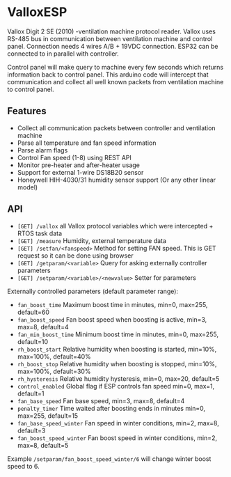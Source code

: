 # ValloxESP
Vallox Digit 2 SE (2010) -ventilation machine protocol reader. Vallox uses RS-485 bus in communication between ventilation machine and control panel. Connection needs 4 wires A/B + 19VDC connection. ESP32 can be connected to in parallel with controller. 

Control panel will make query to machine every few seconds which returns information back to control panel. This arduino code will intercept that communication and collect all well known packets from ventilation machine to control panel.

## Features
- Collect all communication packets between controller and ventilation machine
- Parse all temperature and fan speed information
- Parse alarm flags
- Control Fan speed (1-8) using REST API
- Monitor pre-heater and after-heater usage
- Support for external 1-wire DS18B20 sensor
- Honeywell HIH-4030/31 humidity sensor support (Or any other linear model)

## API
- `[GET] /vallox` all Vallox protocol variables which were intercepted + RTOS task data
- `[GET] /measure` Humidity, external temperature data
- `[GET] /setfan/<fanspeed>` Method for setting FAN speed. This is GET request so it can be done using browser
- `[GET] /getparam/<variable>` Query for asking externally controller parameters
- `[GET] /setparam/<variable>/<newvalue>` Setter for parameters

Externally controlled parameters (default parameter range):
- `fan_boost_time` Maximum boost time in minutes, min=0, max=255, default=60
- `fan_boost_speed` Fan boost speed when boosting is active, min=3, max=8, default=4
- `fan_min_boost_time` Minimum boost time in minutes, min=0, max=255, default=10
- `rh_boost_start` Relative humidity when boosting is started, min=10%, max=100%, default=40%
- `rh_boost_stop` Relative humidity when boosting is stopped, min=10%, max=100%, default=30%
- `rh_hysteresis` Relative humidity hysteresis, min=0, max=20, default=5
- `control_enabled` Global flag if ESP controls fan speed min=0, max=1, default=1
- `fan_base_speed` Fan base speed, min=3, max=8, default=4
- `penalty_timer` Time waited after boosting ends in minutes min=0, max=255, default=15
- `fan_base_speed_winter` Fan speed in winter conditions, min=2, max=8, default=3
- `fan_boost_speed_winter` Fan boost speed in winter conditions, min=2, max=8, default=5

Example `/setparam/fan_boost_speed_winter/6` will change winter boost speed to 6.


